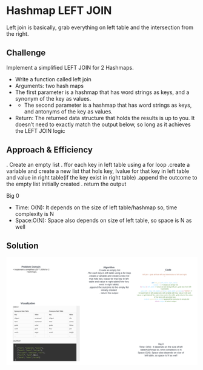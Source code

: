 # Hashmap LEFT JOIN
Left join is basically, grab everything on left table and the intersection from the right.

## Challenge
Implement a simplified LEFT JOIN for 2 Hashmaps.

- Write a function called left join
- Arguments: two hash maps
- The first parameter is a hashmap that has word strings as keys, and a synonym of the key as values.
- - The second parameter is a hashmap that has word strings as keys, and antonyms of the key as values.
- Return: The returned data structure that holds the results is up to you. It doesn’t need to exactly match the output below, so long as it achieves the LEFT JOIN logic

## Approach & Efficiency
. Create an empty list
. ffor each key in left table using a for loop
.create a variable and create a new list that hols key, lvalue for that key in left table and value in right table(if the key exist in right table)
.append the outcome to the empty list initially created
. return the output

Big 0
- Time: O(N):  It depends on the size of left table/hashmap so, time complexity is N
- Space:O(N): Space also depends on size of left table, so space is N as well

## Solution
![](hashmap-left-join.png)
